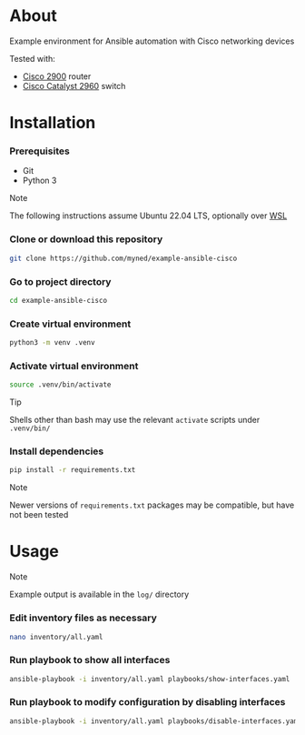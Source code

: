 # About

Example environment for Ansible automation with Cisco networking devices

Tested with:

- [Cisco 2900](https://www.cisco.com/c/en/us/products/collateral/routers/2900-series-integrated-services-routers-isr/data_sheet_c78_553896.html) router
- [Cisco Catalyst 2960](https://www.cisco.com/c/en/us/products/collateral/switches/catalyst-2960-series-switches/product_data_sheet0900aecd806b0bd8.html) switch

# Installation

### Prerequisites

- Git
- Python 3

> [!NOTE]
> The following instructions assume Ubuntu 22.04 LTS, optionally over [WSL](https://learn.microsoft.com/en-us/windows/wsl/)

### Clone or download this repository

```sh
git clone https://github.com/myned/example-ansible-cisco
```

### Go to project directory

```sh
cd example-ansible-cisco
```

### Create virtual environment

```sh
python3 -m venv .venv
```

### Activate virtual environment

```sh
source .venv/bin/activate
```

> [!TIP]
> Shells other than bash may use the relevant `activate` scripts under `.venv/bin/`

### Install dependencies

```sh
pip install -r requirements.txt
```

> [!NOTE]
> Newer versions of `requirements.txt` packages may be compatible, but have not been tested

# Usage

> [!NOTE]
> Example output is available in the `log/` directory

### Edit inventory files as necessary

```sh
nano inventory/all.yaml
```

### Run playbook to show all interfaces

```sh
ansible-playbook -i inventory/all.yaml playbooks/show-interfaces.yaml
```

### Run playbook to modify configuration by disabling interfaces

```sh
ansible-playbook -i inventory/all.yaml playbooks/disable-interfaces.yaml
```
